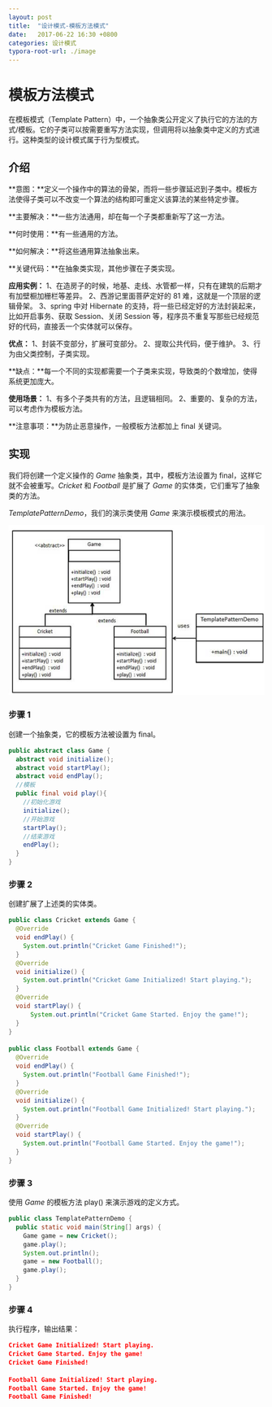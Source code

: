 ```yaml
---
layout: post
title:  "设计模式-模板方法模式"
date:   2017-06-22 16:30 +0800
categories: 设计模式
typora-root-url: ./image
---
```


# 模板方法模式

在模板模式（Template Pattern）中，一个抽象类公开定义了执行它的方法的方式/模板。它的子类可以按需要重写方法实现，但调用将以抽象类中定义的方式进行。这种类型的设计模式属于行为型模式。

## 介绍

**意图：**定义一个操作中的算法的骨架，而将一些步骤延迟到子类中。模板方法使得子类可以不改变一个算法的结构即可重定义该算法的某些特定步骤。

**主要解决：**一些方法通用，却在每一个子类都重新写了这一方法。

**何时使用：**有一些通用的方法。

**如何解决：**将这些通用算法抽象出来。

**关键代码：**在抽象类实现，其他步骤在子类实现。

**应用实例：** 1、在造房子的时候，地基、走线、水管都一样，只有在建筑的后期才有加壁橱加栅栏等差异。 2、西游记里面菩萨定好的 81 难，这就是一个顶层的逻辑骨架。 3、spring 中对 Hibernate 的支持，将一些已经定好的方法封装起来，比如开启事务、获取 Session、关闭 Session 等，程序员不重复写那些已经规范好的代码，直接丢一个实体就可以保存。

**优点：** 1、封装不变部分，扩展可变部分。 2、提取公共代码，便于维护。 3、行为由父类控制，子类实现。

**缺点：**每一个不同的实现都需要一个子类来实现，导致类的个数增加，使得系统更加庞大。

**使用场景：** 1、有多个子类共有的方法，且逻辑相同。 2、重要的、复杂的方法，可以考虑作为模板方法。

**注意事项：**为防止恶意操作，一般模板方法都加上 final 关键词。

## 实现

我们将创建一个定义操作的 *Game* 抽象类，其中，模板方法设置为 final，这样它就不会被重写。*Cricket* 和 *Football* 是扩展了 *Game* 的实体类，它们重写了抽象类的方法。

*TemplatePatternDemo*，我们的演示类使用 *Game* 来演示模板模式的用法。

![模板模式的 UML 图](/../../image/设计模式/template_pattern_uml_diagram.jpeg)

### 步骤 1

创建一个抽象类，它的模板方法被设置为 final。

```java
public abstract class Game {
  abstract void initialize();
  abstract void startPlay();
  abstract void endPlay();
  //模板
  public final void play(){
    //初始化游戏      
    initialize();
    //开始游戏
    startPlay();
    //结束游戏
    endPlay();
  } 
}
```

### 步骤 2

创建扩展了上述类的实体类。

```java
public class Cricket extends Game {
  @Override
  void endPlay() {
    System.out.println("Cricket Game Finished!");
  }    
  @Override
  void initialize() {
    System.out.println("Cricket Game Initialized! Start playing.");
  }    
  @Override
  void startPlay() {
      System.out.println("Cricket Game Started. Enjoy the game!");   
  } 
}

public class Football extends Game {
  @Override
  void endPlay() {
    System.out.println("Football Game Finished!");   
  }    
  @Override
  void initialize() {
    System.out.println("Football Game Initialized! Start playing.");   
  }    
  @Override
  void startPlay() {
    System.out.println("Football Game Started. Enjoy the game!");
  } 
}
```

### 步骤 3

使用 *Game* 的模板方法 play() 来演示游戏的定义方式。

```java
public class TemplatePatternDemo {
  public static void main(String[] args) {
    Game game = new Cricket();
    game.play();
    System.out.println();
    game = new Football();
    game.play();
  } 
}
```

### 步骤 4

执行程序，输出结果：

```json
Cricket Game Initialized! Start playing.
Cricket Game Started. Enjoy the game!
Cricket Game Finished!

Football Game Initialized! Start playing.
Football Game Started. Enjoy the game!
Football Game Finished!
```
